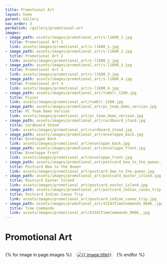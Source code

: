 ```yaml
---
title: Promotional Art
layout: home
parent: Gallery
nav_order: 3
permalink: /gallery/promotional-art
images:
- image_path: assets/images/promotional_art/s-l1600_1.jpg
  title: Promotional Art 1
  link: assets/images/promotional_art/s-l1600_1.jpg
- image_path: assets/images/promotional_art/s-l1600_2.jpg
  title: Promotional Art 2
  link: assets/images/promotional_art/s-l1600_2.jpg
- image_path: assets/images/promotional_art/s-l1600_3.jpg
  title: Promotional Art 3
  link: assets/images/promotional_art/s-l1600_3.jpg
- image_path: assets/images/promotional_art/s-l1600_4.jpg
  title: Promotional Art 4
  link: assets/images/promotional_art/s-l1600_4.jpg
- image_path: assets/images/promotional_art/tumblr_1280.jpg
  title: Flyier
  link: assets/images/promotional_art/tumblr_1280.jpg
- image_path: assets/images/promotional_art/pc_team_demo_version.jpg
  title: PC Team Demo Version
  link: assets/images/promotional_art/pc_team_demo_version.jpg
- image_path: assets/images/promotional_art/cardboard_stand.jpg
  title: Cardboard Stand
  link: assets/images/promotional_art/cardboard_stand.jpg
- image_path: assets/images/promotional_art/enveloppe_back.jpg
  title: Enveloppe Back
  link: assets/images/promotional_art/enveloppe_back.jpg
- image_path: assets/images/promotional_art/enveloppe_front.jpg
  title: Enveloppe Front
  link: assets/images/promotional_art/enveloppe_front.jpg
- image_path: assets/images/promotional_art/postcard_bow_to_the_queen.jpg
  title: Postcard Bow to the Queen
  link: assets/images/promotional_art/postcard_bow_to_the_queen.jpg
- image_path: assets/images/promotional_art/postcard_easter_island.jpg
  title: Postcard Easter Island
  link: assets/images/promotional_art/postcard_easter_island.jpg
- image_path: assets/images/promotional_art/postcard_indian_canoo_trip.jpg
  title: Postcard Indian Canoo Trip
  link: assets/images/promotional_art/postcard_indian_canoo_trip.jpg
- image_path: assets/images/promotional_art/43241TimeCommando_9606_.jpg
  title: Time Commando
  link: assets/images/promotional_art/43241TimeCommando_9606_.jpg
---
```


# Promotional Art

<div>
    {% for image in page.images %}
        <a href="{{ site.baseurl }}/{{ image.link }}" style="margin: 6px; display: inline-flex; border-radius: 15px; border: 1px solid #80808042; padding: 5px;">
            <img src="{{ site.baseurl }}/{{ image.image_path }}" alt="{{ image.title}}" style="border-radius: 10px" />
        </a>
    {% endfor %}
</div>
